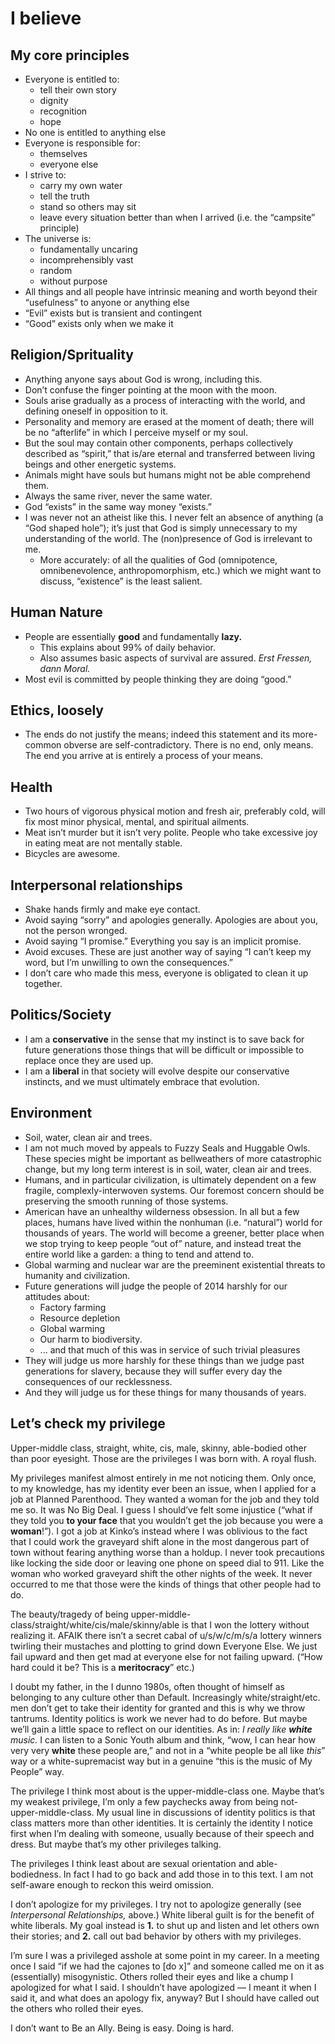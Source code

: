 I believe
=========

My core principles
------------------
* Everyone is entitled to:
	* tell their own story
	* dignity
	* recognition
	* hope
* No one is entitled to anything else
* Everyone is responsible for:
	* themselves
	* everyone else
* I strive to:
	* carry my own water
	* tell the truth
	* stand so others may sit
	* leave every situation better than when I arrived (i.e. the “campsite” principle)
* The universe is:
	* fundamentally uncaring
	* incomprehensibly vast
	* random
	* without purpose
* All things and all people have intrinsic meaning and worth beyond their “usefulness” to anyone or anything else
* “Evil” exists but is transient and contingent
* “Good” exists only when we make it

Religion/Sprituality
--------------------
* Anything anyone says about God is wrong, including this.
* Don’t confuse the finger pointing at the moon with the moon.
* Souls arise gradually as a process of interacting with the world, and defining oneself in opposition to it.
* Personality and memory are erased at the moment of death; there will be no “afterlife” in which I perceive myself or my soul.
* But the soul may contain other components, perhaps collectively described as “spirit,” that is/are eternal and transferred between living beings and other energetic systems. 
* Animals might have souls but humans might not be able comprehend them.
* Always the same river, never the same water.
* God “exists” in the same way money “exists.”
* I was never not an atheist like this. I never felt an absence of anything (a “God shaped hole”); it’s just that God is simply unnecessary to my understanding of the world. The (non)presence of God is irrelevant to me.
	* More accurately: of all the qualities of God (omnipotence, omnibenevolence, anthropomorphism, etc.) which we might want to discuss, “existence” is the least salient.

Human Nature
------------
* People are essentially __good__ and fundamentally __lazy.__
	* This explains about 99% of daily behavior.
	* Also assumes basic aspects of survival are assured. *Erst Fressen, dann Moral.*
* Most evil is committed by people thinking they are doing “good.”

Ethics, loosely
------
* The ends do not justify the means; indeed this statement and its more-common obverse are self-contradictory. There is no end, only means. The end you arrive at is entirely a process of your means.

Health
------
* Two hours of vigorous physical motion and fresh air, preferably cold, will fix most minor physical, mental, and spiritual ailments.
* Meat isn’t murder but it isn’t very polite. People who take excessive joy in eating meat are not mentally stable.
* Bicycles are awesome.

Interpersonal relationships
---------------------------
* Shake hands firmly and make eye contact.
* Avoid saying “sorry” and apologies generally. Apologies are about you, not the person wronged.
*  Avoid saying “I promise.” Everything you say is an implicit promise.
* Avoid excuses. These are just another way of saying “I can’t keep my word, but I’m unwilling to own the consequences.”
* I don’t care who made this mess, everyone is obligated to clean it up together.

Politics/Society
----------------
* I am a __conservative__ in the sense that my instinct is to save back for future generations those things that will be difficult or impossible to replace once they are used up.
* I am a __liberal__ in that society will evolve despite our conservative instincts, and we must ultimately embrace that evolution.

Environment
-----------
* Soil, water, clean air and trees. 
* I am not much moved by appeals to Fuzzy Seals and Huggable Owls. These species might be important as bellweathers of more catastrophic change, but my long term interest is in soil, water, clean air and trees.
* Humans, and in particular civilization, is ultimately dependent on a few fragile, complexly-interwoven systems. Our foremost concern should be preserving the smooth running of those systems.
* American have an unhealthy wilderness obsession. In all but a few places, humans have lived within the nonhuman (i.e. “natural”) world for thousands of years. The world will become a greener, better place when we stop trying to keep people “out of” nature, and instead treat the entire world like a garden: a thing to tend and attend to.
* Global warming and nuclear war are the preeminent existential threats to humanity and civilization.
* Future generations will judge the people of 2014 harshly for our attitudes about:
	* Factory farming
	* Resource depletion
	* Global warming
	* Our harm to biodiversity.
	* ... and that much of this was in service of such trivial pleasures
* They will judge us more harshly for these things than we judge past generations for slavery, because they will suffer every day the consequences of our recklessness. 
* And they will judge us for these things for many thousands of years.


Let’s check my privilege
------------------------
Upper-middle class, straight, white, cis, male, skinny, able-bodied other than poor eyesight. Those are the privileges I was born with. A royal flush. 

My privileges manifest almost entirely in me not noticing them. Only once, to my knowledge, has my identity ever been an issue, when I applied for a job at Planned Parenthood. They wanted a woman for the job and they told me so. It was No Big Deal. I guess I should’ve felt some injustice (“what if they told you __to your face__ that you wouldn’t get the job because you were a __woman__!”). I got a job at Kinko’s instead where I was oblivious to the fact that I could work the graveyard shift alone in the most dangerous part of town without fearing anything worse than a holdup. I never took precautions like locking the side door or leaving one phone on speed dial to 911. Like the woman who worked graveyard shift the other nights of the week. It never occurred to me that those were the kinds of things that other people had to do.

The beauty/tragedy of being upper-middle-class/straight/white/cis/male/skinny/able is that I won the lottery without realizing it. AFAIK there isn’t a secret cabal of u/s/w/c/m/s/a lottery winners twirling their mustaches and plotting to grind down Everyone Else. We just fail upward and then get mad at everyone else for not failing upward. (“How hard could it be? This is a __meritocracy__” etc.) 

I doubt my father, in the I dunno 1980s, often thought of himself as belonging to any culture other than Default. Increasingly white/straight/etc. men don’t get to take their identity for granted and this is why we throw tantrums. Identity politics is work we never had to do before. But maybe we’ll gain a little space to reflect on our identities. As in: *I really like __white__ music.* I can listen to a Sonic Youth album and think, “wow, I can hear how very very __white__ these people are,” and not in a “white people be all like *this*” way or a white-supremacist way but in a genuine “this is the music of My People” way. 

The privilege I think most about is the upper-middle-class one. Maybe that’s my weakest privilege, I’m only a few paychecks away from being not-upper-middle-class. My usual line in discussions of identity politics is that class matters more than other identities. It is certainly the identity I notice first when I’m dealing with someone, usually because of their speech and dress. But maybe that’s my other privileges talking. 

The privileges I think least about are sexual orientation and able-bodiedness. In fact I had to go back and add those in to this text. I am not self-aware enough to reckon this weird omission. 

I don’t apologize for my privileges. I try not to apologize generally (see *Interpersonal Relationships,* above.) White liberal guilt is for the benefit of white liberals. My goal instead is __1.__ to shut up and listen and let others own their stories; and __2.__ call out bad behavior by others with my privileges.

I’m sure I was a privileged asshole at some point in my career. In a meeting once I said “if we had the cajones to [do x]” and someone called me on it as (essentially) misogynistic. Others rolled their eyes and like a chump I apologized for what I said. I shouldn’t have apologized — I meant it when I said it, and what does an apology fix, anyway? But I should have called out the others who rolled their eyes.

I don’t want to Be an Ally. Being is easy. Doing is hard. 

